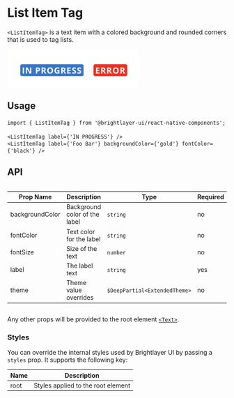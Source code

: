 # List Item Tag

`<ListItemTag>` is a text item with a colored background and rounded corners that is used to tag lists.

<img width="300" style="max-width: 600px; display: block;" alt="List Item Tag" src="./images/listItemTag.png">

## Usage

```tsx
import { ListItemTag } from '@brightlayer-ui/react-native-components';

<ListItemTag label={'IN PROGRESS'} />
<ListItemTag label={'Foo Bar'} backgroundColor={'gold'} fontColor={'black'} />
```

## API

<div style="overflow: auto;">

| Prop Name       | Description                   | Type                          | Required | Default                                 |
| --------------- | ----------------------------- | ----------------------------- | -------- | --------------------------------------- |
| backgroundColor | Background color of the label | `string`                      | no       | `theme.colors.primaryFilledContainer`   |
| fontColor       | Text color for the label      | `string`                      | no       | `theme.colors.onPrimaryFilledContainer` |
| fontSize        | Size of the text              | `number`                      | no       | 10                                      |
| label           | The label text                | `string`                      | yes      |                                         |
| theme           | Theme value overrides         | `$DeepPartial<ExtendedTheme>` | no       |                                         |

</div>

Any other props will be provided to the root element [`<Text>`](https://callstack.github.io/react-native-paper/docs/components/Text).

### Styles

You can override the internal styles used by Brightlayer UI by passing a `styles` prop. It supports the following key:

| Name | Description                        |
| ---- | ---------------------------------- |
| root | Styles applied to the root element |
